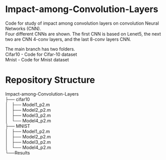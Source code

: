 # Impact-among-Convolution-Layers

Code for study of impact among convolution layers on convolution Neural Networks (CNN).<br />
Four different CNNs are shown. The first CNN is based on Lenet5, the next two are CNN 4-conv layers, and the last 8-conv layers CNN.<br />

The main branch has two folders.<br />
Cifar10 - Code for Cifar-10 dataset<br />
Mnist - Code for Mnist dataset<br />


# Repository Structure

Impact-among-Convolution-Layers<br />
├── cifar10<br />
│   ├── Model1_p2.m <br />
│   ├── Model2_p2.m <br />
│   ├── Model3_p2.m <br />
│   └── Model4_p2.m <br />
├── MNIST<br />
│   ├── Model1_p2.m <br />
│   ├── Model2_p2.m <br />
│   ├── Model3_p2.m <br />
│   └── Model4_p2.m <br />
└──Results<br />
